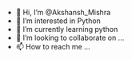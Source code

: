 - 👋 Hi, I’m @Akshansh_Mishra
- 👀 I’m interested in Python
- 🌱 I’m currently learning python
- 💞️ I’m looking to collaborate on ...
- 📫 How to reach me ...

<!---
99003753/99003753 is a ✨ special ✨ repository because its `README.md` (this file) appears on your GitHub profile.
You can click the Preview link to take a look at your changes.
--->
